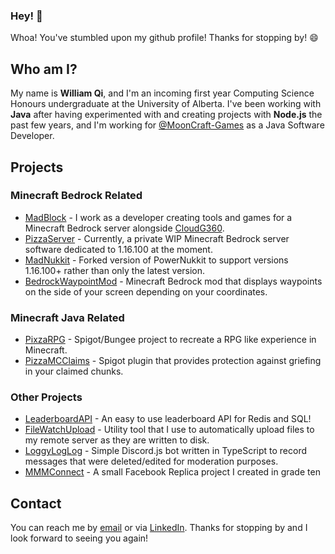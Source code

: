 ### Hey! 👋

Whoa! You've stumbled upon my github profile! Thanks for stopping by! 😄

## Who am I?
My name is **William Qi**, and I'm an incoming first year Computing Science Honours undergraduate at the University of Alberta. I've been working with **Java** after having experimented with and creating projects with **Node.js** the past few years, and I'm working for [@MoonCraft-Games](https://github.com/Mooncraft-Games) as a Java Software Developer.

## Projects

### Minecraft Bedrock Related
- [MadBlock](https://github.com/Mooncraft-Games) - I work as a developer creating tools and games for a Minecraft Bedrock server alongside [CloudG360](https://github.com/CloudG360).
- [PizzaServer](https://github.com/WillQi/PizzaServer) - Currently, a private WIP Minecraft Bedrock server software dedicated to 1.16.100 at the moment. 
- [MadNukkit](https://github.com/Mooncraft-Games/MadNukkit) - Forked version of PowerNukkit to support versions 1.16.100+ rather than only the latest version.
- [BedrockWaypointMod](https://github.com/WillQi/BedrockWaypointMod) - Minecraft Bedrock mod that displays waypoints on the side of your screen depending on your coordinates.

### Minecraft Java Related
- [PixzaRPG](https://github.com/PixzaRPG) - Spigot/Bungee project to recreate a RPG like experience in Minecraft.
- [PizzaMCClaims](https://github.com/WillQi/PizzaMCClaims) - Spigot plugin that provides protection against griefing in your claimed chunks.

### Other Projects
- [LeaderboardAPI](https://github.com/WillQi/LeaderboardAPI) - An easy to use leaderboard API for Redis and SQL!
- [FileWatchUpload](https://github.com/WillQi/FileWatchUpload) - Utility tool that I use to automatically upload files to my remote server as they are written to disk.
- [LoggyLogLog](https://github.com/WillQi/LoggyLogLog) - Simple Discord.js bot written in TypeScript to record messages that were deleted/edited for moderation purposes.
- [MMMConnect](https://github.com/WillQi/MMMConnect) - A small Facebook Replica project I created in grade ten

## Contact
You can reach me by [email](mailto:wqi3@ualberta.ca) or via [LinkedIn](https://www.linkedin.com/in/william-qi/).
Thanks for stopping by and I look forward to seeing you again!
